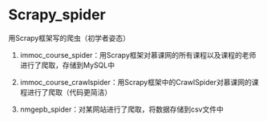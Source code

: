 # Scrapy_spider
用Scrapy框架写的爬虫（初学者姿态）

1. immoc_course_spider：用Scrapy框架对慕课网的所有课程以及课程的老师进行了爬取，存储到MySQL中

2. immoc_course_crawlspider：用Scrapy框架中的CrawlSpider对慕课网的课程进行了爬取（代码更简洁）

3. nmgepb_spider：对某网站进行了爬取，将数据存储到csv文件中
